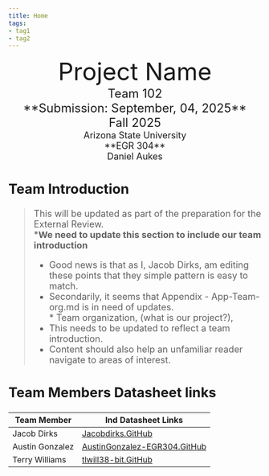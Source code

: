 ```yaml
---
title: Home
tags:
- tag1
- tag2
---
```

<center>
<font size="8">Project Name<br>
<font size="5">Team 102<br>
**Submission: September, 04, 2025**<br>
Fall 2025<br>
<font size="4">Arizona State University<br>
**EGR 304**<br>
Daniel Aukes <br>
  

</center>

## Team Introduction 
<!-- so we can remove the added pieces of this introduction  - Edits here include linking to individual data sheets and team introduction (help figuring out what that means)
Edits for the team are based in App-team-org.md under docs - Appendix. and there will be other comments there -->
> This will be updated as part of the preparation for the External Review.<br>
>    ***We need to update this section to include our team introduction** <br>
>    * Good news is that as I, Jacob Dirks, am editing these points that they
>           simple pattern is easy to match.<br>
>    * Secondarily, it seems that Appendix - App-Team-org.md is in need of updates.<br>
>  <t>   * Team organization, (what is our project?),
>    * This needs to be updated to reflect a team introduction.<br>
>    * Content should also help an unfamiliar reader navigate to areas of interest.


## Team Members Datasheet links

| **Team Member**        |**Ind Datasheet Links** |
| ---------------------- | -----------------------| 
| Jacob Dirks            | [Jacobdirks.GitHub](https://github.com/EGR304-2025-F-102/EGR304-2025-F-102.github.io.git) |
| Austin Gonzalez        | [AustinGonzalez-EGR304.GitHub](https://github.com/AustinGonzalez-EGR304) |
| Terry Williams         |[tlwill38-bit.GitHub](https://github.com/EGR304-2025-F-102/EGR304-2025-F-102.github.io.git) |

